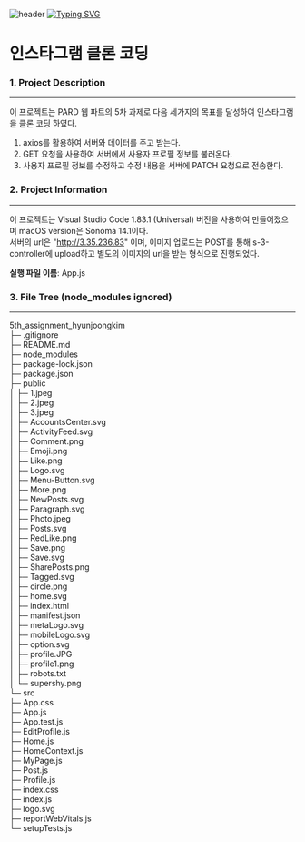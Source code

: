 ![header](https://capsule-render.vercel.app/api?type=waving&text=instagram_clone_coding&animation=blinking&fontColor=FFFFFF)
[![Typing SVG](https://readme-typing-svg.herokuapp.com?font=Architects+Daughter&color=80ed99&size=20&lines=Hello,+I+am+a+react+developer!;I+really+like+programming~!;So+i+want+to+develop+everyday!!;And+I'm+a+proud+GitHub+user)](https://git.io/typing-svg)

# 인스타그램 클론 코딩
### 1. Project Description
------------
이 프로젝트는 PARD 웹 파트의 5차 과제로 다음 세가지의 목표를 달성하여 인스타그램을 클론 코딩 하였다.   
1. axios를 활용하여 서버와 데이터를 주고 받는다.  
2. GET 요청을 사용하여 서버에서 사용자 프로필 정보를 불러온다.  
3. 사용자 프로필 정보를 수정하고 수정 내용을 서버에 PATCH 요청으로 전송한다.  

### 2. Project Information
------------
이 프로젝트는 Visual Studio Code 1.83.1 (Universal) 버전을 사용하여 만들어졌으며
macOS version은 Sonoma 14.1이다.  
서버의 url은 "http://3.35.236.83" 이며, 이미지 업로드는 POST를 통해 s-3-controller에 upload하고 별도의 이미지의 url을 받는 형식으로 진행되었다.  

**실행 파일 이름**: App.js

### 3. File Tree (node_modules ignored)
------------
5th_assignment_hyunjoongkim  
├─ .gitignore  
├─ README.md  
├─ node_modules  
├─ package-lock.json  
├─ package.json  
├─ public  
│ ├─ 1.jpeg  
│ ├─ 2.jpeg  
│ ├─ 3.jpeg  
│ ├─ AccountsCenter.svg  
│ ├─ ActivityFeed.svg  
│ ├─ Comment.png  
│ ├─ Emoji.png  
│ ├─ Like.png  
│ ├─ Logo.svg  
│ ├─ Menu-Button.svg  
│ ├─ More.png  
│ ├─ NewPosts.svg  
│ ├─ Paragraph.svg  
│ ├─ Photo.jpeg  
│ ├─ Posts.svg  
│ ├─ RedLike.png  
│ ├─ Save.png  
│ ├─ Save.svg  
│ ├─ SharePosts.png  
│ ├─ Tagged.svg  
│ ├─ circle.png  
│ ├─ home.svg  
│ ├─ index.html  
│ ├─ manifest.json  
│ ├─ metaLogo.svg  
│ ├─ mobileLogo.svg  
│ ├─ option.svg  
│ ├─ profile.JPG  
│ ├─ profile1.png  
│ ├─ robots.txt  
│ └─ supershy.png  
└─ src  
├─ App.css  
├─ App.js  
├─ App.test.js  
├─ EditProfile.js  
├─ Home.js  
├─ HomeContext.js  
├─ MyPage.js  
├─ Post.js  
├─ Profile.js  
├─ index.css  
├─ index.js  
├─ logo.svg  
├─ reportWebVitals.js  
└─ setupTests.js  
